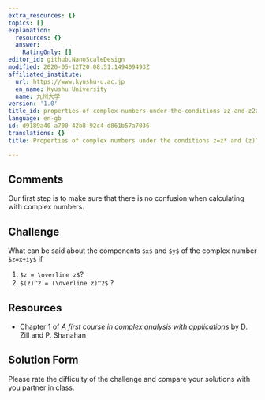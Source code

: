 ```yaml
---
extra_resources: {}
topics: []
explanation:
  resources: {}
  answer:
    RatingOnly: []
editor_id: github.NanoScaleDesign
modified: 2020-05-12T20:08:51.149409493Z
affiliated_institute:
  url: https://www.kyushu-u.ac.jp
  en_name: Kyushu University
  name: 九州大学
version: '1.0'
title_id: properties-of-complex-numbers-under-the-conditions-zz-and-z2z2
language: en-gb
id: d9189a40-a700-42b8-92c4-d861b57a7036
translations: {}
title: Properties of complex numbers under the conditions z=z* and (z)^2=(z*)^2

---
```


## Comments
Our first step is to make sure that there is no confusion when calculating with complex numbers.


## Challenge
What can be said about the components `$x$` and `$y$` of the complex number `$z=x+iy$` if 

1. `$z = \overline z$`?
2. `$(z)^2 = (\overline z)^2$` ?


## Resources
- Chapter 1 of *A first course in complex analysis with applications* by D. Zill and P. Shanahan


## Solution Form
Please rate the difficulty of the challenge and compare your solutions with you partner in class.
